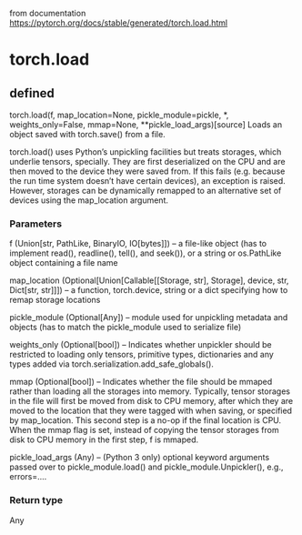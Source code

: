from documentation  
https://pytorch.org/docs/stable/generated/torch.load.html  

# torch.load

## defined  
torch.load(f, map_location=None, pickle_module=pickle, *, weights_only=False, mmap=None, **pickle_load_args)[source]
Loads an object saved with torch.save() from a file.

torch.load() uses Python’s unpickling facilities but treats storages, which underlie tensors, specially. They are first deserialized on the CPU and are then moved to the device they were saved from. If this fails (e.g. because the run time system doesn’t have certain devices), an exception is raised. However, storages can be dynamically remapped to an alternative set of devices using the map_location argument.

### Parameters
f (Union[str, PathLike, BinaryIO, IO[bytes]]) – a file-like object (has to implement read(), readline(), tell(), and seek()), or a string or os.PathLike object containing a file name

map_location (Optional[Union[Callable[[Storage, str], Storage], device, str, Dict[str, str]]]) – a function, torch.device, string or a dict specifying how to remap storage locations

pickle_module (Optional[Any]) – module used for unpickling metadata and objects (has to match the pickle_module used to serialize file)

weights_only (Optional[bool]) – Indicates whether unpickler should be restricted to loading only tensors, primitive types, dictionaries and any types added via torch.serialization.add_safe_globals().

mmap (Optional[bool]) – Indicates whether the file should be mmaped rather than loading all the storages into memory. Typically, tensor storages in the file will first be moved from disk to CPU memory, after which they are moved to the location that they were tagged with when saving, or specified by map_location. This second step is a no-op if the final location is CPU. When the mmap flag is set, instead of copying the tensor storages from disk to CPU memory in the first step, f is mmaped.

pickle_load_args (Any) – (Python 3 only) optional keyword arguments passed over to pickle_module.load() and pickle_module.Unpickler(), e.g., errors=....

### Return type
Any
